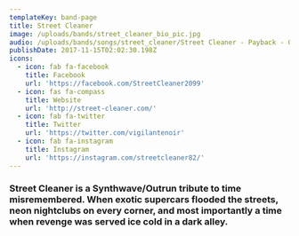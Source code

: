 ```yaml
---
templateKey: band-page
title: Street Cleaner
image: /uploads/bands/street_cleaner_bio_pic.jpg
audio: /uploads/bands/songs/street_cleaner/Street Cleaner - Payback - 03 Nightlife.mp3
publishDate: 2017-11-15T02:02:30.198Z
icons:
  - icon: fab fa-facebook
    title: Facebook
    url: 'https://facebook.com/StreetCleaner2099'
  - icon: fas fa-compass
    title: Website
    url: 'http://street-cleaner.com/'
  - icon: fab fa-twitter
    title: Twitter
    url: 'https://twitter.com/vigilantenoir'
  - icon: fab fa-instagram
    title: Instagram
    url: 'https://instagram.com/streetcleaner82/'
---
```

### Street Cleaner is a Synthwave/Outrun tribute to time misremembered. When exotic supercars flooded the streets, neon nightclubs on every corner, and most importantly a time when revenge was served ice cold in a dark alley.
